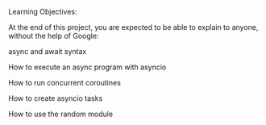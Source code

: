 Learning Objectives:

At the end of this project, you are expected to be able to explain to anyone, without the help of Google:

async and await syntax

How to execute an async program with asyncio

How to run concurrent coroutines

How to create asyncio tasks

How to use the random module